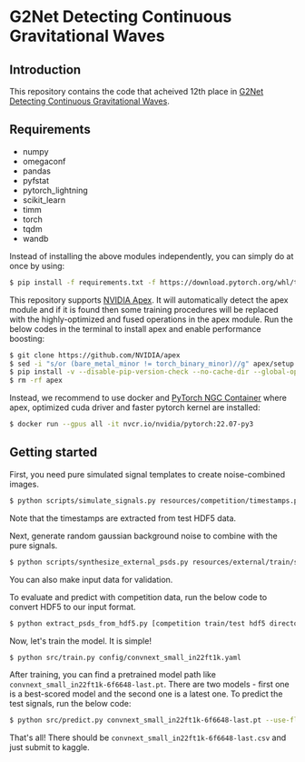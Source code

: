 # G2Net Detecting Continuous Gravitational Waves

## Introduction
This repository contains the code that acheived 12th place in [G2Net Detecting Continuous Gravitational Waves](https://www.kaggle.com/competitions/g2net-detecting-continuous-gravitational-waves/overview).

## Requirements
* numpy
* omegaconf
* pandas
* pyfstat
* pytorch_lightning
* scikit_learn
* timm
* torch
* tqdm
* wandb

Instead of installing the above modules independently, you can simply do at once by using:
```bash
$ pip install -f requirements.txt -f https://download.pytorch.org/whl/torch_stable.html
```

This repository supports [NVIDIA Apex](https://github.com/NVIDIA/apex). It will automatically detect the apex module and if it is found then some training procedures will be replaced with the highly-optimized and fused operations in the apex module. Run the below codes in the terminal to install apex and enable performance boosting:

```bash
$ git clone https://github.com/NVIDIA/apex
$ sed -i "s/or (bare_metal_minor != torch_binary_minor)//g" apex/setup.py
$ pip install -v --disable-pip-version-check --no-cache-dir --global-option="--cpp_ext" --global-option="--cuda_ext" apex/
$ rm -rf apex
```

Instead, we recommend to use docker and [PyTorch NGC Container](https://catalog.ngc.nvidia.com/orgs/nvidia/containers/pytorch) where apex, optimized cuda driver and faster pytorch kernel are installed:
```bash
$ docker run --gpus all -it nvcr.io/nvidia/pytorch:22.07-py3
```

## Getting started
First, you need pure simulated signal templates to create noise-combined images.
```bash
$ python scripts/simulate_signals.py resources/competition/timestamps.pkl
```
Note that the timestamps are extracted from test HDF5 data.

Next, generate random gaussian background noise to combine with the pure signals.
```bash
$ python scripts/synthesize_external_psds.py resources/external/train/signals
```
You can also make input data for validation.

To evaluate and predict with competition data, run the below code to convert HDF5 to our input format.
```bash
$ python extract_psds_from_hdf5.py [competition train/test hdf5 directory]
```

Now, let's train the model. It is simple!
```bash
$ python src/train.py config/convnext_small_in22ft1k.yaml
```
After training, you can find a pretrained model path like `convnext_small_in22ft1k-6f6648-last.pt`. There are two models - first one is a best-scored model and the second one is a latest one. To predict the test signals, run the below code:
```bash
$ python src/predict.py convnext_small_in22ft1k-6f6648-last.pt --use-flip-tta
```
That's all! There should be `convnext_small_in22ft1k-6f6648-last.csv` and just submit to kaggle.